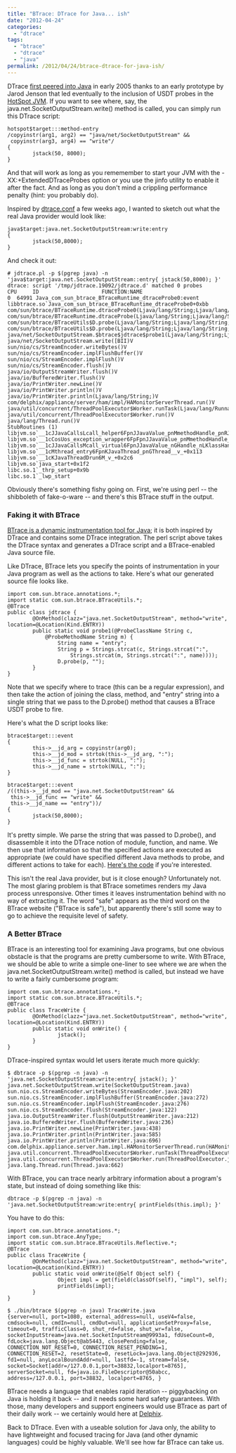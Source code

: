 ```yaml
---
title: "BTrace: DTrace for Java... ish"
date: "2012-04-24"
categories:
  - "dtrace"
tags:
  - "btrace"
  - "dtrace"
  - "java"
permalink: /2012/04/24/btrace-dtrace-for-java-ish/
---
```


DTrace [first peered into Java](http://dtrace.org/blogs/ahl/2005/04/18/dtracing-java/) in early 2005 thanks to an early prototype by Jarod Jenson that led eventually to the inclusion of USDT probes in the [HotSpot JVM](http://en.wikipedia.org/wiki/HotSpot). If you want to see where, say, the java.net.SocketOutputStream.write() method is called, you can simply run this DTrace script:

```
hotspot$target:::method-entry
/copyinstr(arg1, arg2) == "java/net/SocketOutputStream" &&
 copyinstr(arg3, arg4) == "write"/
{
        jstack(50, 8000);
}
```

And that will work as long as you rememember to start your JVM with the -XX:+ExtendedDTraceProbes option or you use the jinfo utility to enable it after the fact. And as long as you don't mind a crippling performance penalty (hint: you probably do).

Inspired by [dtrace.conf](http://dtrace.org/blogs/ahl/2012/04/09/dtrace-conf12-wrap-up/) a few weeks ago, I wanted to sketch out what the real Java provider would look like:

```
java$target:java.net.SocketOutputStream:write:entry
{
        jstack(50,8000);
}
```

And check it out:

```
# jdtrace.pl -p $(pgrep java) -n 'java$target:java.net.SocketOutputStream::entry{ jstack(50,8000); }'
dtrace: script '/tmp/jdtrace.19092/jdtrace.d' matched 0 probes
CPU     ID                    FUNCTION:NAME
0  64991 Java_com_sun_btrace_BTraceRuntime_dtraceProbe0:event
libbtrace.so`Java_com_sun_btrace_BTraceRuntime_dtraceProbe0+0xbb
com/sun/btrace/BTraceRuntime.dtraceProbe0(Ljava/lang/String;Ljava/lang/String;II)I
com/sun/btrace/BTraceRuntime.dtraceProbe(Ljava/lang/String;Ljava/lang/String;II)I
com/sun/btrace/BTraceUtils$D.probe(Ljava/lang/String;Ljava/lang/String;II)I
com/sun/btrace/BTraceUtils$D.probe(Ljava/lang/String;Ljava/lang/String;)I
java/net/SocketOutputStream.$btrace$jdtrace$probe1(Ljava/lang/String;Ljava/lang/String;)V
java/net/SocketOutputStream.write([BII)V
sun/nio/cs/StreamEncoder.writeBytes()V
sun/nio/cs/StreamEncoder.implFlushBuffer()V
sun/nio/cs/StreamEncoder.implFlush()V
sun/nio/cs/StreamEncoder.flush()V
java/io/OutputStreamWriter.flush()V
java/io/BufferedWriter.flush()V
java/io/PrintWriter.newLine()V
java/io/PrintWriter.println()V
java/io/PrintWriter.println(Ljava/lang/String;)V
com/delphix/appliance/server/ham/impl/HAMonitorServerThread.run()V
java/util/concurrent/ThreadPoolExecutor$Worker.runTask(Ljava/lang/Runnable;)V
java/util/concurrent/ThreadPoolExecutor$Worker.run()V
java/lang/Thread.run()V
StubRoutines (1)
libjvm.so`__1cJJavaCallsLcall_helper6FpnJJavaValue_pnMmethodHandle_pnRJavaCallArguments_pnGThread__v_+0x21d
libjvm.so`__1cCosUos_exception_wrapper6FpFpnJJavaValue_pnMmethodHandle_pnRJavaCallArguments_pnGThread__v2468_v_+0x27
libjvm.so`__1cJJavaCallsMcall_virtual6FpnJJavaValue_nGHandle_nLKlassHandle_nMsymbolHandle_5pnGThread__v_+0x149
libjvm.so`__1cMthread_entry6FpnKJavaThread_pnGThread__v_+0x113
libjvm.so`__1cKJavaThreadDrun6M_v_+0x2c6
libjvm.so`java_start+0x1f2
libc.so.1`_thrp_setup+0x9b
libc.so.1`_lwp_start
```

Obviously there's something fishy going on. First, we're using perl -- the shibboleth of fake-o-ware -- and there's this BTrace stuff in the output.

### Faking it with BTrace

[BTrace is a dynamic instrumentation tool for Java](http://kenai.com/projects/btrace); it is both inspired by DTrace and contains some DTrace integration. The perl script above takes the DTrace syntax and generates a DTrace script and a BTrace-enabled Java source file.

Like DTrace, BTrace lets you specify the points of instrumentation in your Java program as well as the actions to take. Here's what our generated source file looks like.

```
import com.sun.btrace.annotations.*;
import static com.sun.btrace.BTraceUtils.*;
@BTrace
public class jdtrace {
        @OnMethod(clazz="java.net.SocketOutputStream", method="write", location=@Location(Kind.ENTRY))
        public static void probe1(@ProbeClassName String c,
            @ProbeMethodName String m) {
                String name = "entry";
                String p = Strings.strcat(c, Strings.strcat(":",
                    Strings.strcat(m, Strings.strcat(":", name))));
                D.probe(p, "");
        }
}
```

Note that we specify where to trace (this can be a regular expression), and then take the action of joining the class, method, and "entry" string into a single string that we pass to the D.probe() method that causes a BTrace USDT probe to fire.

Here's what the D script looks like:

```
btrace$target:::event
{
        this->__jd_arg = copyinstr(arg0);
        this->__jd_mod = strtok(this->__jd_arg, ":");
        this->__jd_func = strtok(NULL, ":");
        this->__jd_name = strtok(NULL, ":");
}

btrace$target:::event
/((this->__jd_mod == "java.net.SocketOutputStream" &&
 this->__jd_func == "write" &&
 this->__jd_name == "entry"))/
{
        jstack(50,8000);
}
```

It's pretty simple. We parse the string that was passed to D.probe(), and disassemble it into the DTrace notion of module, function, and name. We then use that information so that the specified actions are executed as appropriate (we could have specified different Java methods to probe, and different actions to take for each). [Here's the code](https://github.com/adamleventhal/jdtrace/blob/master/jdtrace/jdtrace.pl) if you're interested.

This isn't the real Java provider, but is it close enough? Unfortunately not. The most glaring problem is that BTrace sometimes renders my Java process unresponsive. Other times it leaves instrumentation behind with no way of extracting it. The word "safe" appears as the third word on the BTrace website ("BTrace is safe"), but apparently there's still some way to go to achieve the requisite level of safety.

### A Better BTrace

BTrace is an interesting tool for examining Java programs, but one obvious obstacle is that the programs are pretty cumbersome to write. With BTrace, we should be able to write a simple one-liner to see where we are when the java.net.SocketOutputStream.write() method is called, but instead we have to write a fairly cumbersome program:

```
import com.sun.btrace.annotations.*;
import static com.sun.btrace.BTraceUtils.*;
@BTrace
public class TraceWrite {
        @OnMethod(clazz="java.net.SocketOutputStream", method="write", location=@Location(Kind.ENTRY))
        public static void onWrite() {
                jstack();
        }
}
```

DTrace-inspired syntax would let users iterate much more quickly:

```
$ dbtrace -p $(pgrep -n java) -n 'java.net.SocketOutputStream:write:entry{ jstack(); }'
java.net.SocketOutputStream.write(SocketOutputStream.java)
sun.nio.cs.StreamEncoder.writeBytes(StreamEncoder.java:202)
sun.nio.cs.StreamEncoder.implFlushBuffer(StreamEncoder.java:272)
sun.nio.cs.StreamEncoder.implFlush(StreamEncoder.java:276)
sun.nio.cs.StreamEncoder.flush(StreamEncoder.java:122)
java.io.OutputStreamWriter.flush(OutputStreamWriter.java:212)
java.io.BufferedWriter.flush(BufferedWriter.java:236)
java.io.PrintWriter.newLine(PrintWriter.java:438)
java.io.PrintWriter.println(PrintWriter.java:585)
java.io.PrintWriter.println(PrintWriter.java:696)
com.delphix.appliance.server.ham.impl.HAMonitorServerThread.run(HAMonitorServerThread.java:56)
java.util.concurrent.ThreadPoolExecutor$Worker.runTask(ThreadPoolExecutor.java:886)
java.util.concurrent.ThreadPoolExecutor$Worker.run(ThreadPoolExecutor.java:908)
java.lang.Thread.run(Thread.java:662)
```

With BTrace, you can trace nearly arbitrary information about a program's state, but instead of doing something like this:

```
dbtrace -p $(pgrep -n java) -n 'java.net.SocketOutputStream:write:entry{ printFields(this.impl); }'
```

You have to do this:

```
import com.sun.btrace.annotations.*;
import com.sun.btrace.AnyType;
import static com.sun.btrace.BTraceUtils.Reflective.*;
@BTrace
public class TraceWrite {
        @OnMethod(clazz="java.net.SocketOutputStream", method="write", location=@Location(Kind.ENTRY))
        public static void onWrite(@Self Object self) {
                Object impl = get(field(classOf(self), "impl"), self);
                printFields(impl);
        }
}
```

```
$ ./bin/btrace $(pgrep -n java) TraceWrite.java
{server=null, port=1080, external_address=null, useV4=false, cmdsock=null, cmdIn=null, cmdOut=null, applicationSetProxy=false, timeout=0, trafficClass=0, shut_rd=false, shut_wr=false, socketInputStream=java.net.SocketInputStream@9993a1, fdUseCount=0, fdLock=java.lang.Object@ab5443, closePending=false, CONNECTION_NOT_RESET=0, CONNECTION_RESET_PENDING=1, CONNECTION_RESET=2, resetState=0, resetLock=java.lang.Object@292936, fd1=null, anyLocalBoundAddr=null, lastfd=-1, stream=false, socket=Socket[addr=/127.0.0.1,port=38832,localport=8765], serverSocket=null, fd=java.io.FileDescriptor@50abcc, address=/127.0.0.1, port=38832, localport=8765, }
```

BTrace needs a language that enables rapid iteration -- piggybacking on Java is holding it back -- and it needs some hard safety guarantees. With those, many developers and support engineers would use BTrace as part of their daily work -- we certainly would here at [Delphix](http://www.delphix.com).

Back to DTrace. Even with a useable solution for Java only, the ability to have lightweight and focused tracing for Java (and other dynamic languages) could be highly valuable. We'll see how far BTrace can take us.
